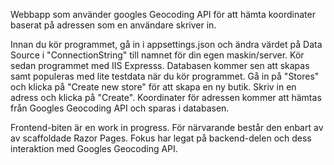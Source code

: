Webbapp som använder googles Geocoding API för att hämta koordinater baserat på adressen som en användare skriver in.

Innan du kör programmet, gå in i appsettings.json och ändra värdet på Data Source i "ConnectionString" till namnet för din egen maskin/server.
Kör sedan programmet med IIS Expresss. Databasen kommer sen att skapas samt populeras med lite testdata när du kör programmet.
Gå in på "Stores" och klicka på "Create new store" för att skapa en ny butik. Skriv in en adress och klicka på "Create".
Koordinater för adressen kommer att hämtas från Googles Geocoding API och sparas i databasen.

Frontend-biten är en work in progress. För närvarande består den enbart av av scaffoldade Razor Pages.
Fokus har legat på backend-delen och dess interaktion med Googles Geocoding API.
